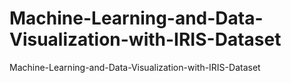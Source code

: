 # Machine-Learning-and-Data-Visualization-with-IRIS-Dataset
Machine-Learning-and-Data-Visualization-with-IRIS-Dataset
